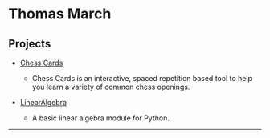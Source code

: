 # Thomas March

## Projects

* [Chess Cards](https://tmarch890.github.io/Chess-Cards)

  * Chess Cards is an interactive, spaced repetition based tool to help you learn a variety of common chess openings.

* [LinearAlgebra](https://github.com/tmarch890/LinearAlgebra)

  * A basic linear algebra module for Python.

_____
